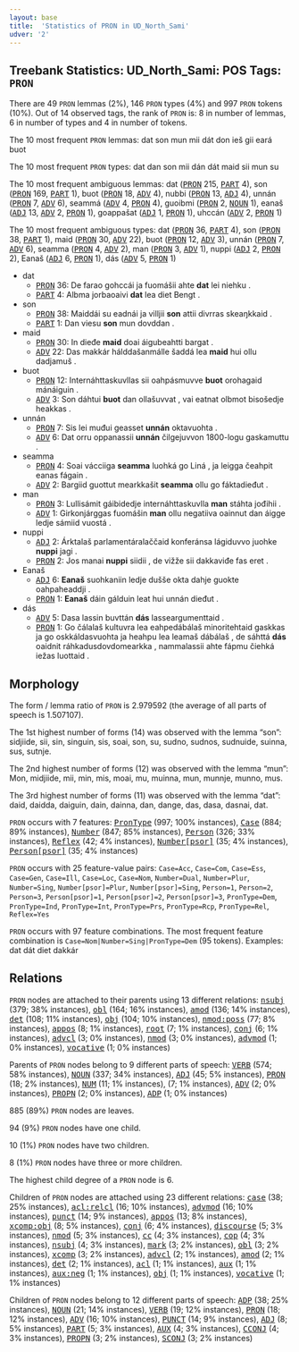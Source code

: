 ```yaml
---
layout: base
title:  'Statistics of PRON in UD_North_Sami'
udver: '2'
---
```


## Treebank Statistics: UD_North_Sami: POS Tags: `PRON`

There are 49 `PRON` lemmas (2%), 146 `PRON` types (4%) and 997 `PRON` tokens (10%).
Out of 14 observed tags, the rank of `PRON` is: 8 in number of lemmas, 6 in number of types and 4 in number of tokens.

The 10 most frequent `PRON` lemmas: dat son mun mii dát don ieš gii eará buot

The 10 most frequent `PRON` types:  dat dan son mii dán dát maid sii mun su

The 10 most frequent ambiguous lemmas: dat (<tt><a href="sme-pos-PRON.html">PRON</a></tt> 215, <tt><a href="sme-pos-PART.html">PART</a></tt> 4), son (<tt><a href="sme-pos-PRON.html">PRON</a></tt> 169, <tt><a href="sme-pos-PART.html">PART</a></tt> 1), buot (<tt><a href="sme-pos-PRON.html">PRON</a></tt> 18, <tt><a href="sme-pos-ADV.html">ADV</a></tt> 4), nubbi (<tt><a href="sme-pos-PRON.html">PRON</a></tt> 13, <tt><a href="sme-pos-ADJ.html">ADJ</a></tt> 4), unnán (<tt><a href="sme-pos-PRON.html">PRON</a></tt> 7, <tt><a href="sme-pos-ADV.html">ADV</a></tt> 6), seammá (<tt><a href="sme-pos-ADV.html">ADV</a></tt> 4, <tt><a href="sme-pos-PRON.html">PRON</a></tt> 4), guoibmi (<tt><a href="sme-pos-PRON.html">PRON</a></tt> 2, <tt><a href="sme-pos-NOUN.html">NOUN</a></tt> 1), eanaš (<tt><a href="sme-pos-ADJ.html">ADJ</a></tt> 13, <tt><a href="sme-pos-ADV.html">ADV</a></tt> 2, <tt><a href="sme-pos-PRON.html">PRON</a></tt> 1), goappašat (<tt><a href="sme-pos-ADJ.html">ADJ</a></tt> 1, <tt><a href="sme-pos-PRON.html">PRON</a></tt> 1), uhccán (<tt><a href="sme-pos-ADV.html">ADV</a></tt> 2, <tt><a href="sme-pos-PRON.html">PRON</a></tt> 1)

The 10 most frequent ambiguous types:  dat (<tt><a href="sme-pos-PRON.html">PRON</a></tt> 36, <tt><a href="sme-pos-PART.html">PART</a></tt> 4), son (<tt><a href="sme-pos-PRON.html">PRON</a></tt> 38, <tt><a href="sme-pos-PART.html">PART</a></tt> 1), maid (<tt><a href="sme-pos-PRON.html">PRON</a></tt> 30, <tt><a href="sme-pos-ADV.html">ADV</a></tt> 22), buot (<tt><a href="sme-pos-PRON.html">PRON</a></tt> 12, <tt><a href="sme-pos-ADV.html">ADV</a></tt> 3), unnán (<tt><a href="sme-pos-PRON.html">PRON</a></tt> 7, <tt><a href="sme-pos-ADV.html">ADV</a></tt> 6), seamma (<tt><a href="sme-pos-PRON.html">PRON</a></tt> 4, <tt><a href="sme-pos-ADV.html">ADV</a></tt> 2), man (<tt><a href="sme-pos-PRON.html">PRON</a></tt> 3, <tt><a href="sme-pos-ADV.html">ADV</a></tt> 1), nuppi (<tt><a href="sme-pos-ADJ.html">ADJ</a></tt> 2, <tt><a href="sme-pos-PRON.html">PRON</a></tt> 2), Eanaš (<tt><a href="sme-pos-ADJ.html">ADJ</a></tt> 6, <tt><a href="sme-pos-PRON.html">PRON</a></tt> 1), dás (<tt><a href="sme-pos-ADV.html">ADV</a></tt> 5, <tt><a href="sme-pos-PRON.html">PRON</a></tt> 1)


* dat
  * <tt><a href="sme-pos-PRON.html">PRON</a></tt> 36: De farao gohccái ja fuomášii ahte <b>dat</b> lei niehku .
  * <tt><a href="sme-pos-PART.html">PART</a></tt> 4: Albma jorbaoaivi <b>dat</b> lea diet Bengt .
* son
  * <tt><a href="sme-pos-PRON.html">PRON</a></tt> 38: Maiddái su eadnái ja villjii <b>son</b> attii divrras skeaŋkkaid .
  * <tt><a href="sme-pos-PART.html">PART</a></tt> 1: Dan viesu <b>son</b> mun dovddan .
* maid
  * <tt><a href="sme-pos-PRON.html">PRON</a></tt> 30: In dieđe <b>maid</b> doai áigubeahtti bargat .
  * <tt><a href="sme-pos-ADV.html">ADV</a></tt> 22: Das makkár hálddašanmálle šaddá lea <b>maid</b> hui ollu dadjamuš .
* buot
  * <tt><a href="sme-pos-PRON.html">PRON</a></tt> 12: Internáhttaskuvllas sii oahpásmuvve <b>buot</b> orohagaid mánáiguin .
  * <tt><a href="sme-pos-ADV.html">ADV</a></tt> 3: Son dáhtui <b>buot</b> dan ollašuvvat , vai eatnat olbmot bisošedje heakkas .
* unnán
  * <tt><a href="sme-pos-PRON.html">PRON</a></tt> 7: Sis lei muđui geasset <b>unnán</b> oktavuohta .
  * <tt><a href="sme-pos-ADV.html">ADV</a></tt> 6: Dat orru oppanassii <b>unnán</b> čilgejuvvon 1800-logu gaskamuttu .
* seamma
  * <tt><a href="sme-pos-PRON.html">PRON</a></tt> 4: Soai vácciiga <b>seamma</b> luohká go Liná , ja leigga čeahpit eanas fágain .
  * <tt><a href="sme-pos-ADV.html">ADV</a></tt> 2: Bargiid guottut mearkkašit <b>seamma</b> ollu go fáktadieđut .
* man
  * <tt><a href="sme-pos-PRON.html">PRON</a></tt> 3: Lullisámit gáibidedje internáhttaskuvlla <b>man</b> stáhta jođihii .
  * <tt><a href="sme-pos-ADV.html">ADV</a></tt> 1: Girkonjárggas fuomášin <b>man</b> ollu negatiiva oainnut dan áigge ledje sámiid vuostá .
* nuppi
  * <tt><a href="sme-pos-ADJ.html">ADJ</a></tt> 2: Árktalaš parlamentáralaččaid konferánsa lágiduvvo juohke <b>nuppi</b> jagi .
  * <tt><a href="sme-pos-PRON.html">PRON</a></tt> 2: Jos manai <b>nuppi</b> siidii , de vižže sii dakkaviđe fas eret .
* Eanaš
  * <tt><a href="sme-pos-ADJ.html">ADJ</a></tt> 6: <b>Eanaš</b> suohkaniin ledje dušše okta dahje guokte oahpaheaddji .
  * <tt><a href="sme-pos-PRON.html">PRON</a></tt> 1: <b>Eanaš</b> dáin gálduin leat hui unnán dieđut .
* dás
  * <tt><a href="sme-pos-ADV.html">ADV</a></tt> 5: Dasa lassin buvttán <b>dás</b> lasseargumenttaid .
  * <tt><a href="sme-pos-PRON.html">PRON</a></tt> 1: Go čálalaš kultuvra lea eahpedábálaš minoritehtaid gaskkas ja go oskkáldasvuohta ja heahpu lea leamaš dábálaš , de sáhttá <b>dás</b> oaidnit ráhkadusdovdomearkka , nammalassii ahte fápmu čiehká iežas luottaid .

## Morphology

The form / lemma ratio of `PRON` is 2.979592 (the average of all parts of speech is 1.507107).

The 1st highest number of forms (14) was observed with the lemma “son”: sidjiide, sii, sin, singuin, sis, soai, son, su, sudno, sudnos, sudnuide, suinna, sus, sutnje.

The 2nd highest number of forms (12) was observed with the lemma “mun”: Mon, midjiide, mii, min, mis, moai, mu, muinna, mun, munnje, munno, mus.

The 3rd highest number of forms (11) was observed with the lemma “dat”: daid, daidda, daiguin, dain, dainna, dan, dange, das, dasa, dasnai, dat.

`PRON` occurs with 7 features: <tt><a href="sme-feat-PronType.html">PronType</a></tt> (997; 100% instances), <tt><a href="sme-feat-Case.html">Case</a></tt> (884; 89% instances), <tt><a href="sme-feat-Number.html">Number</a></tt> (847; 85% instances), <tt><a href="sme-feat-Person.html">Person</a></tt> (326; 33% instances), <tt><a href="sme-feat-Reflex.html">Reflex</a></tt> (42; 4% instances), <tt><a href="sme-feat-Number-psor.html">Number[psor]</a></tt> (35; 4% instances), <tt><a href="sme-feat-Person-psor.html">Person[psor]</a></tt> (35; 4% instances)

`PRON` occurs with 25 feature-value pairs: `Case=Acc`, `Case=Com`, `Case=Ess`, `Case=Gen`, `Case=Ill`, `Case=Loc`, `Case=Nom`, `Number=Dual`, `Number=Plur`, `Number=Sing`, `Number[psor]=Plur`, `Number[psor]=Sing`, `Person=1`, `Person=2`, `Person=3`, `Person[psor]=1`, `Person[psor]=2`, `Person[psor]=3`, `PronType=Dem`, `PronType=Ind`, `PronType=Int`, `PronType=Prs`, `PronType=Rcp`, `PronType=Rel`, `Reflex=Yes`

`PRON` occurs with 97 feature combinations.
The most frequent feature combination is `Case=Nom|Number=Sing|PronType=Dem` (95 tokens).
Examples: dat dát diet dakkár


## Relations

`PRON` nodes are attached to their parents using 13 different relations: <tt><a href="sme-dep-nsubj.html">nsubj</a></tt> (379; 38% instances), <tt><a href="sme-dep-obl.html">obl</a></tt> (164; 16% instances), <tt><a href="sme-dep-amod.html">amod</a></tt> (136; 14% instances), <tt><a href="sme-dep-det.html">det</a></tt> (108; 11% instances), <tt><a href="sme-dep-obj.html">obj</a></tt> (104; 10% instances), <tt><a href="sme-dep-nmod-poss.html">nmod:poss</a></tt> (77; 8% instances), <tt><a href="sme-dep-appos.html">appos</a></tt> (8; 1% instances), <tt><a href="sme-dep-root.html">root</a></tt> (7; 1% instances), <tt><a href="sme-dep-conj.html">conj</a></tt> (6; 1% instances), <tt><a href="sme-dep-advcl.html">advcl</a></tt> (3; 0% instances), <tt><a href="sme-dep-nmod.html">nmod</a></tt> (3; 0% instances), <tt><a href="sme-dep-advmod.html">advmod</a></tt> (1; 0% instances), <tt><a href="sme-dep-vocative.html">vocative</a></tt> (1; 0% instances)

Parents of `PRON` nodes belong to 9 different parts of speech: <tt><a href="sme-pos-VERB.html">VERB</a></tt> (574; 58% instances), <tt><a href="sme-pos-NOUN.html">NOUN</a></tt> (337; 34% instances), <tt><a href="sme-pos-ADJ.html">ADJ</a></tt> (45; 5% instances), <tt><a href="sme-pos-PRON.html">PRON</a></tt> (18; 2% instances), <tt><a href="sme-pos-NUM.html">NUM</a></tt> (11; 1% instances),  (7; 1% instances), <tt><a href="sme-pos-ADV.html">ADV</a></tt> (2; 0% instances), <tt><a href="sme-pos-PROPN.html">PROPN</a></tt> (2; 0% instances), <tt><a href="sme-pos-ADP.html">ADP</a></tt> (1; 0% instances)

885 (89%) `PRON` nodes are leaves.

94 (9%) `PRON` nodes have one child.

10 (1%) `PRON` nodes have two children.

8 (1%) `PRON` nodes have three or more children.

The highest child degree of a `PRON` node is 6.

Children of `PRON` nodes are attached using 23 different relations: <tt><a href="sme-dep-case.html">case</a></tt> (38; 25% instances), <tt><a href="sme-dep-acl-relcl.html">acl:relcl</a></tt> (16; 10% instances), <tt><a href="sme-dep-advmod.html">advmod</a></tt> (16; 10% instances), <tt><a href="sme-dep-punct.html">punct</a></tt> (14; 9% instances), <tt><a href="sme-dep-appos.html">appos</a></tt> (13; 8% instances), <tt><a href="sme-dep-xcomp-obj.html">xcomp:obj</a></tt> (8; 5% instances), <tt><a href="sme-dep-conj.html">conj</a></tt> (6; 4% instances), <tt><a href="sme-dep-discourse.html">discourse</a></tt> (5; 3% instances), <tt><a href="sme-dep-nmod.html">nmod</a></tt> (5; 3% instances), <tt><a href="sme-dep-cc.html">cc</a></tt> (4; 3% instances), <tt><a href="sme-dep-cop.html">cop</a></tt> (4; 3% instances), <tt><a href="sme-dep-nsubj.html">nsubj</a></tt> (4; 3% instances), <tt><a href="sme-dep-mark.html">mark</a></tt> (3; 2% instances), <tt><a href="sme-dep-obl.html">obl</a></tt> (3; 2% instances), <tt><a href="sme-dep-xcomp.html">xcomp</a></tt> (3; 2% instances), <tt><a href="sme-dep-advcl.html">advcl</a></tt> (2; 1% instances), <tt><a href="sme-dep-amod.html">amod</a></tt> (2; 1% instances), <tt><a href="sme-dep-det.html">det</a></tt> (2; 1% instances), <tt><a href="sme-dep-acl.html">acl</a></tt> (1; 1% instances), <tt><a href="sme-dep-aux.html">aux</a></tt> (1; 1% instances), <tt><a href="sme-dep-aux-neg.html">aux:neg</a></tt> (1; 1% instances), <tt><a href="sme-dep-obj.html">obj</a></tt> (1; 1% instances), <tt><a href="sme-dep-vocative.html">vocative</a></tt> (1; 1% instances)

Children of `PRON` nodes belong to 12 different parts of speech: <tt><a href="sme-pos-ADP.html">ADP</a></tt> (38; 25% instances), <tt><a href="sme-pos-NOUN.html">NOUN</a></tt> (21; 14% instances), <tt><a href="sme-pos-VERB.html">VERB</a></tt> (19; 12% instances), <tt><a href="sme-pos-PRON.html">PRON</a></tt> (18; 12% instances), <tt><a href="sme-pos-ADV.html">ADV</a></tt> (16; 10% instances), <tt><a href="sme-pos-PUNCT.html">PUNCT</a></tt> (14; 9% instances), <tt><a href="sme-pos-ADJ.html">ADJ</a></tt> (8; 5% instances), <tt><a href="sme-pos-PART.html">PART</a></tt> (5; 3% instances), <tt><a href="sme-pos-AUX.html">AUX</a></tt> (4; 3% instances), <tt><a href="sme-pos-CCONJ.html">CCONJ</a></tt> (4; 3% instances), <tt><a href="sme-pos-PROPN.html">PROPN</a></tt> (3; 2% instances), <tt><a href="sme-pos-SCONJ.html">SCONJ</a></tt> (3; 2% instances)


